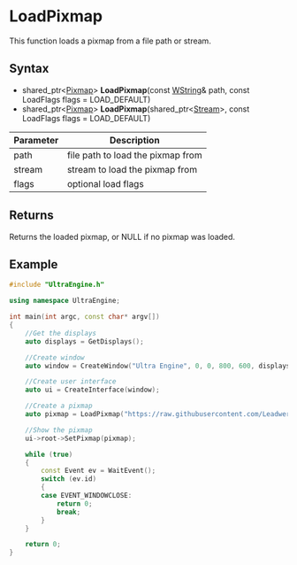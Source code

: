 # LoadPixmap

This function loads a pixmap from a file path or stream.

## Syntax

- shared_ptr<[Pixmap](Pixmap.md)\> **LoadPixmap**(const [WString](WString.md)& path, const LoadFlags flags = LOAD_DEFAULT)
- shared_ptr<[Pixmap](Pixmap.md)\> **LoadPixmap**(shared_ptr<[Stream](Stream.md)\>, const LoadFlags flags = LOAD_DEFAULT)

| Parameter | Description |
|---|---|
| path | file path to load the pixmap from |
| stream | stream to load the pixmap from |
| flags | optional load flags |

## Returns

Returns the loaded pixmap, or NULL if no pixmap was loaded.

## Example

```c++
#include "UltraEngine.h"

using namespace UltraEngine;

int main(int argc, const char* argv[])
{
    //Get the displays
    auto displays = GetDisplays();

    //Create window
    auto window = CreateWindow("Ultra Engine", 0, 0, 800, 600, displays[0]);

    //Create user interface
    auto ui = CreateInterface(window);

    //Create a pixmap
    auto pixmap = LoadPixmap("https://raw.githubusercontent.com/Leadwerks/Documentation/master/Assets/Materials/Ground/dirt01.dds");

    //Show the pixmap
    ui->root->SetPixmap(pixmap);

    while (true)
    {
        const Event ev = WaitEvent();
        switch (ev.id)
        {
        case EVENT_WINDOWCLOSE:
            return 0;
            break;
        }
    }

    return 0;
}
```
